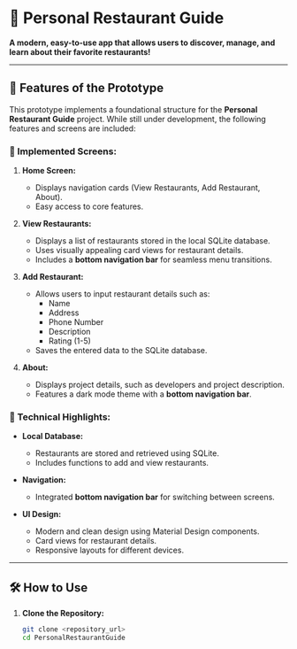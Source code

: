 # 📱 Personal Restaurant Guide

**A modern, easy-to-use app that allows users to discover, manage, and learn about their favorite restaurants!**

---

## 🚀 Features of the Prototype

This prototype implements a foundational structure for the **Personal Restaurant Guide** project. While still under development, the following features and screens are included:

### 🌟 Implemented Screens:
1. **Home Screen:**
   - Displays navigation cards (View Restaurants, Add Restaurant, About).
   - Easy access to core features.

2. **View Restaurants:**
   - Displays a list of restaurants stored in the local SQLite database.
   - Uses visually appealing card views for restaurant details.
   - Includes a **bottom navigation bar** for seamless menu transitions.

3. **Add Restaurant:**
   - Allows users to input restaurant details such as:
     - Name
     - Address
     - Phone Number
     - Description
     - Rating (1-5)
   - Saves the entered data to the SQLite database.

4. **About:**
   - Displays project details, such as developers and project description.
   - Features a dark mode theme with a **bottom navigation bar**.

### 🔧 Technical Highlights:
- **Local Database:**
  - Restaurants are stored and retrieved using SQLite.
  - Includes functions to add and view restaurants.

- **Navigation:**
  - Integrated **bottom navigation bar** for switching between screens.

- **UI Design:**
  - Modern and clean design using Material Design components.
  - Card views for restaurant details.
  - Responsive layouts for different devices.

---

## 🛠 How to Use

1. **Clone the Repository:**
   ```bash
   git clone <repository_url>
   cd PersonalRestaurantGuide
